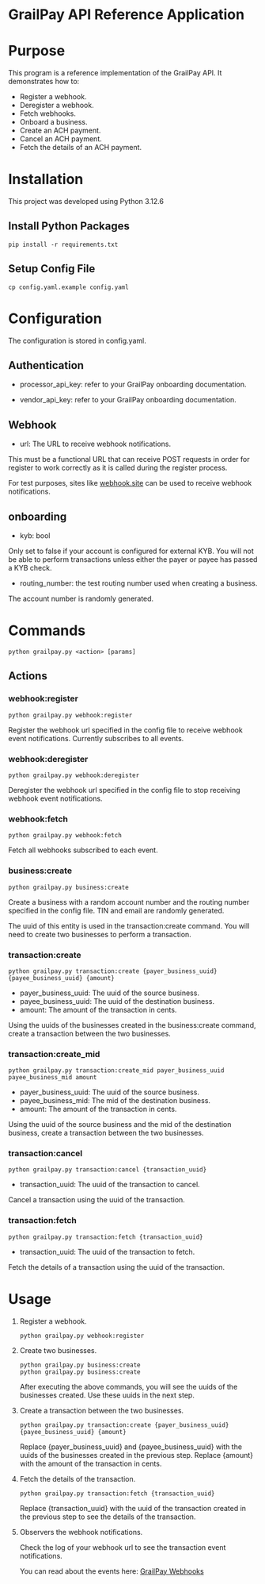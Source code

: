 # GrailPay API Reference Application

# Purpose

This program is a reference implementation of the GrailPay API. It demonstrates how to:

* Register a webhook.
* Deregister a webhook.
* Fetch webhooks.
* Onboard a business.
* Create an ACH payment.
* Cancel an ACH payment.
* Fetch the details of an ACH payment.


# Installation

This project was developed using Python 3.12.6

## Install Python Packages
    pip install -r requirements.txt

## Setup Config File
    cp config.yaml.example config.yaml

# Configuration

The configuration is stored in config.yaml.

## Authentication

* processor_api_key: refer to your GrailPay onboarding documentation.

* vendor_api_key: refer to your GrailPay onboarding documentation.

## Webhook

* url: The URL to receive webhook notifications.


This must be a functional URL that can receive POST requests in order for register to work correctly as it is called during the register process.

For test purposes, sites like [webhook.site](https://webhook.site) can be used to receive webhook notifications.

## onboarding

* kyb: bool

Only set to false if your account is configured for external KYB.
You will not be able to perform transactions unless either the payer or payee has passed a KYB check.

* routing_number: the test routing number used when creating a business. 

The account number is randomly generated.

# Commands

    python grailpay.py <action> [params]
    
## Actions

### webhook:register

    python grailpay.py webhook:register

Register the webhook url specified in the config file to receive webhook event notifications.
Currently subscribes to all events.

### webhook:deregister

    python grailpay.py webhook:deregister

Deregister the webhook url specified in the config file to stop receiving webhook event notifications.

### webhook:fetch
    
    python grailpay.py webhook:fetch

Fetch all webhooks subscribed to each event.

### business:create
    
    python grailpay.py business:create

Create a business with a random account number and the routing number specified in the config file.
TIN and email are randomly generated.

The uuid of this entity is used in the transaction:create command. You will need to create two businesses to perform a transaction.

### transaction:create
    python grailpay.py transaction:create {payer_business_uuid} {payee_business_uuid} {amount}

* payer_business_uuid: The uuid of the source business.
* payee_business_uuid: The uuid of the destination business.
* amount: The amount of the transaction in cents.

Using the uuids of the businesses created in the business:create command, create a transaction between the two businesses.

### transaction:create_mid
    
    python grailpay.py transaction:create_mid payer_business_uuid payee_business_mid amount

* payer_business_uuid: The uuid of the source business.
* payee_business_mid: The mid of the destination business.
* amount: The amount of the transaction in cents.

Using the uuid of the source business and the mid of the destination business, create a transaction between the two businesses.

### transaction:cancel
        
    python grailpay.py transaction:cancel {transaction_uuid}

* transaction_uuid: The uuid of the transaction to cancel.

Cancel a transaction using the uuid of the transaction.

### transaction:fetch
            
    python grailpay.py transaction:fetch {transaction_uuid}

* transaction_uuid: The uuid of the transaction to fetch.

Fetch the details of a transaction using the uuid of the transaction.

# Usage

1. Register a webhook.

    ```
    python grailpay.py webhook:register
    ```
   
2. Create two businesses.

    ```
    python grailpay.py business:create
    python grailpay.py business:create
    ```
   After executing the above commands, you will see the uuids of the businesses created. Use these uuids in the next step.


3. Create a transaction between the two businesses.

    ```
    python grailpay.py transaction:create {payer_business_uuid} {payee_business_uuid} {amount}
    ```
   Replace {payer_business_uuid} and {payee_business_uuid} with the uuids of the businesses created in the previous step. Replace {amount} with the amount of the transaction in cents.


4. Fetch the details of the transaction.

    ```
    python grailpay.py transaction:fetch {transaction_uuid}
    ```
   Replace {transaction_uuid} with the uuid of the transaction created in the previous step to see the details of the transaction.


5. Observers the webhook notifications.

    Check the log of your webhook url to see the transaction event notifications.

    You can read about the events here: [GrailPay Webhooks](https://docs.grailpay.com/docs/webhooks)
